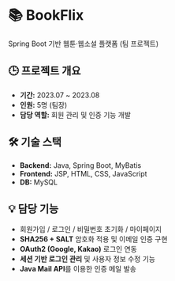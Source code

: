 # 📚 BookFlix
Spring Boot 기반 웹툰·웹소설 플랫폼 (팀 프로젝트)

## 🕒 프로젝트 개요
- **기간:** 2023.07 ~ 2023.08  
- **인원:** 5명 (팀장)  
- **담당 역할:** 회원 관리 및 인증 기능 개발

## 🛠 기술 스택
- **Backend:** Java, Spring Boot, MyBatis  
- **Frontend:** JSP, HTML, CSS, JavaScript  
- **DB:** MySQL  

## 💡 담당 기능
- 회원가입 / 로그인 / 비밀번호 초기화 / 마이페이지  
- **SHA256 + SALT** 암호화 적용 및 이메일 인증 구현  
- **OAuth2 (Google, Kakao)** 로그인 연동  
- **세션 기반 로그인 관리** 및 사용자 정보 수정 기능  
- **Java Mail API**를 이용한 인증 메일 발송  
